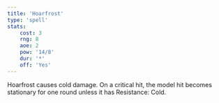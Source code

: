```yaml
---
title: 'Hoarfrost'
type: 'spell'
stats:
    cost: 3
    rng: 8
    aoe: 2
    pow: '14/8'
    dur: '*'
    off: 'Yes'
---
```

Hoarfrost causes cold damage.
On a critical hit, the model hit becomes stationary for one round unless it has Resistance: Cold. 